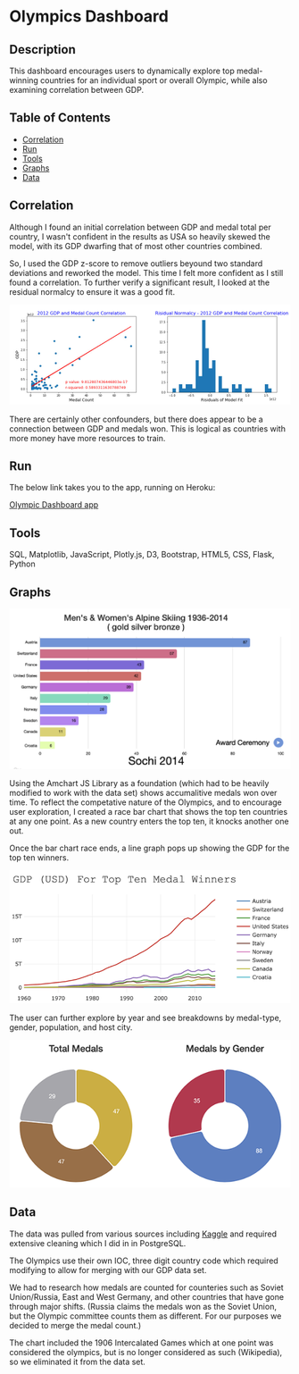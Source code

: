 # Olympics Dashboard

## Description 

This dashboard encourages users to dynamically explore top medal-winning countries for an individual sport or overall Olympic, while also examining correlation between GDP.



## Table of Contents
* [Correlation](#Correlation)
* [Run](#Run)
* [Tools](#Tools)
* [Graphs](#Graphs)
* [Data](#Data)




## Correlation

Although I found an initial correlation between GDP and medal total per country, I wasn't confident in the results as USA so heavily skewed the model, with its GDP dwarfing that of most other countries combined. 

So, I used the GDP z-score to remove outliers beyound two standard deviations and reworked the model. This time I felt more confident as I still found a correlation. To further verify a significant result, I looked at the residual normalcy to ensure it was a good fit. 

![Correlation Graph](resources/corr_gdp_count.jpg)

There are certainly other confounders, but there does appear to be a connection between GDP and medals won. This is logical as countries with more money have more resources to train.



## Run

The below link takes you to the app, running on Heroku:

[Olympic Dashboard app](https://olympic-dashboard.herokuapp.com/)



## Tools

SQL, Matplotlib, JavaScript, Plotly.js, D3, Bootstrap, HTML5, CSS, Flask, Python


## Graphs

![Sample Graph](resources/olympic_bar_race.png)

Using the Amchart JS Library as a foundation (which had to be heavily modified to work with the data set) shows accumalitive medals won over time. To reflect the competative nature of the Olympics, and to encourage user exploration, I created a race bar chart that shows the top ten countries at any one point. As a new country enters the top ten, it knocks another one out.

Once the bar chart race ends, a line graph pops up showing the GDP for the top ten winners.

![Sample Graph](resources/gdp_graph1.png)

The user can further explore by year and see breakdowns by medal-type, gender, population, and host city.

![Sample Graph](resources/pies.png)



## Data

The data was pulled from various sources including [Kaggle](https://www.kaggle.com/rio2016/olympic-games) and required extensive cleaning which I did in in PostgreSQL.

The Olympics use their own IOC, three digit country code which required modifying to allow for merging with our GDP data set. 

We had to research how medals are counted for counteries such as Soviet Union/Russia, East and West Germany,  and other countries that have gone through major shifts. (Russia claims the medals won as the Soviet Union, but the Olympic committee counts them as different. For our purposes we decided to merge the medal count.)

The chart included the 1906 Intercalated Games which at one point was considered the olympics, but is no longer considered as such (Wikipedia), so we eliminated it from the data set.





